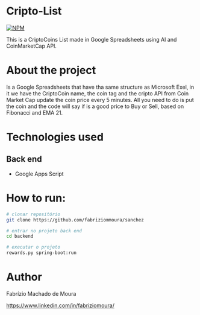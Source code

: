 # Cripto-List
[![NPM](https://img.shields.io/npm/l/react)](https://github.com/fabriziommoura/microsoftrewardsbot/blob/main/LICENSE) 

This is a CriptoCoins List made in Google Spreadsheets using AI and CoinMarketCap API.

# About the project

Is a Google Spreadsheets that have tha same structure as Microsoft Exel, in it we have the CriptoCoin name, the coin tag and the cripto API from Coin Market Cap update the coin price every 5 minutes. 
All you need to do is put the coin and the code will say if is a good price to Buy or Sell, based on Fibonacci and EMA 21.

#

# Technologies used
## Back end
- Google Apps Script

# How to run:

```bash
# clonar repositório
git clone https://github.com/fabriziommoura/sanchez

# entrar no projeto back end
cd backend

# executar o projeto
rewards.py spring-boot:run
```


# Author

Fabrízio Machado de Moura

https://www.linkedin.com/in/fabriziomoura/
